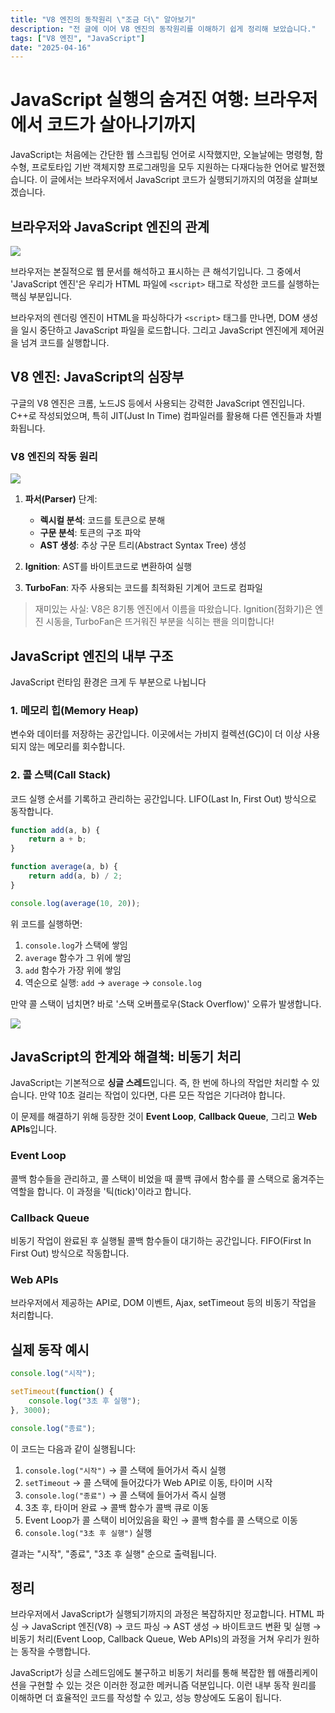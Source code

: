 ```yaml
---
title: "V8 엔진의 동작원리 \"조금 더\" 알아보기"
description: "전 글에 이어 V8 엔진의 동작원리를 이해하기 쉽게 정리해 보았습니다."
tags: ["V8 엔진", "JavaScript"]
date: "2025-04-16"
---
```


# JavaScript 실행의 숨겨진 여행: 브라우저에서 코드가 살아나기까지

JavaScript는 처음에는 간단한 웹 스크립팅 언어로 시작했지만, 오늘날에는 명령형, 함수형, 프로토타입 기반 객체지향 프로그래밍을 모두 지원하는 다재다능한 언어로 발전했습니다. 이 글에서는 브라우저에서 JavaScript 코드가 실행되기까지의 여정을 살펴보겠습니다.

## 브라우저와 JavaScript 엔진의 관계

![](https://velog.velcdn.com/images/flip_404/post/ed12feb7-2b46-4e38-919e-6a08a3ae359d/image.png)

브라우저는 본질적으로 웹 문서를 해석하고 표시하는 큰 해석기입니다. 그 중에서 'JavaScript 엔진'은 우리가 HTML 파일에 `<script>` 태그로 작성한 코드를 실행하는 핵심 부분입니다.

브라우저의 렌더링 엔진이 HTML을 파싱하다가 `<script>` 태그를 만나면, DOM 생성을 일시 중단하고 JavaScript 파일을 로드합니다. 그리고 JavaScript 엔진에게 제어권을 넘겨 코드를 실행합니다.

## V8 엔진: JavaScript의 심장부

구글의 V8 엔진은 크롬, 노드JS 등에서 사용되는 강력한 JavaScript 엔진입니다. C++로 작성되었으며, 특히 JIT(Just In Time) 컴파일러를 활용해 다른 엔진들과 차별화됩니다.

### V8 엔진의 작동 원리

![](https://velog.velcdn.com/images/flip_404/post/5fa4dd28-98fb-4945-91be-595aeab9d36f/image.png)

1. **파서(Parser)** 단계:
   - **렉시컬 분석**: 코드를 토큰으로 분해
   - **구문 분석**: 토큰의 구조 파악
   - **AST 생성**: 추상 구문 트리(Abstract Syntax Tree) 생성

2. **Ignition**: AST를 바이트코드로 변환하여 실행

3. **TurboFan**: 자주 사용되는 코드를 최적화된 기계어 코드로 컴파일

> 재미있는 사실: V8은 8기통 엔진에서 이름을 따왔습니다. Ignition(점화기)은 엔진 시동을, TurboFan은 뜨거워진 부분을 식히는 팬을 의미합니다!

## JavaScript 엔진의 내부 구조

JavaScript 런타임 환경은 크게 두 부분으로 나뉩니다

### 1. 메모리 힙(Memory Heap)
변수와 데이터를 저장하는 공간입니다. 이곳에서는 가비지 컬렉션(GC)이 더 이상 사용되지 않는 메모리를 회수합니다.

### 2. 콜 스택(Call Stack)
코드 실행 순서를 기록하고 관리하는 공간입니다. LIFO(Last In, First Out) 방식으로 동작합니다.

```javascript
function add(a, b) {
    return a + b;
}

function average(a, b) {
    return add(a, b) / 2;
}

console.log(average(10, 20));
```

위 코드를 실행하면:
1. `console.log`가 스택에 쌓임
2. `average` 함수가 그 위에 쌓임
3. `add` 함수가 가장 위에 쌓임
4. 역순으로 실행: `add` → `average` → `console.log`

만약 콜 스택이 넘치면? 바로 '스택 오버플로우(Stack Overflow)' 오류가 발생합니다.

![](https://velog.velcdn.com/images/flip_404/post/914e84c8-e50e-4716-b3fe-f3892a986739/image.png)

## JavaScript의 한계와 해결책: 비동기 처리

JavaScript는 기본적으로 **싱글 스레드**입니다. 즉, 한 번에 하나의 작업만 처리할 수 있습니다. 만약 10초 걸리는 작업이 있다면, 다른 모든 작업은 기다려야 합니다.

이 문제를 해결하기 위해 등장한 것이 **Event Loop**, **Callback Queue**, 그리고 **Web APIs**입니다.

### Event Loop
콜백 함수들을 관리하고, 콜 스택이 비었을 때 콜백 큐에서 함수를 콜 스택으로 옮겨주는 역할을 합니다. 이 과정을 '틱(tick)'이라고 합니다.

### Callback Queue
비동기 작업이 완료된 후 실행될 콜백 함수들이 대기하는 공간입니다. FIFO(First In First Out) 방식으로 작동합니다.

### Web APIs
브라우저에서 제공하는 API로, DOM 이벤트, Ajax, setTimeout 등의 비동기 작업을 처리합니다.

## 실제 동작 예시

```javascript
console.log("시작");

setTimeout(function() {
    console.log("3초 후 실행");
}, 3000);

console.log("종료");
```

이 코드는 다음과 같이 실행됩니다:

1. `console.log("시작")` → 콜 스택에 들어가서 즉시 실행
2. `setTimeout` → 콜 스택에 들어갔다가 Web API로 이동, 타이머 시작
3. `console.log("종료")` → 콜 스택에 들어가서 즉시 실행
4. 3초 후, 타이머 완료 → 콜백 함수가 콜백 큐로 이동
5. Event Loop가 콜 스택이 비어있음을 확인 → 콜백 함수를 콜 스택으로 이동
6. `console.log("3초 후 실행")` 실행

결과는 "시작", "종료", "3초 후 실행" 순으로 출력됩니다.

## 정리

브라우저에서 JavaScript가 실행되기까지의 과정은 복잡하지만 정교합니다. HTML 파싱 → JavaScript 엔진(V8) → 코드 파싱 → AST 생성 → 바이트코드 변환 및 실행 → 비동기 처리(Event Loop, Callback Queue, Web APIs)의 과정을 거쳐 우리가 원하는 동작을 수행합니다.

JavaScript가 싱글 스레드임에도 불구하고 비동기 처리를 통해 복잡한 웹 애플리케이션을 구현할 수 있는 것은 이러한 정교한 메커니즘 덕분입니다. 이런 내부 동작 원리를 이해하면 더 효율적인 코드를 작성할 수 있고, 성능 향상에도 도움이 됩니다.

